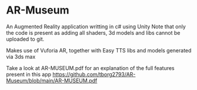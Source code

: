 # AR-Museum

An Augmented Reality application writting in c# using Unity
Note that only the code is present as adding all shaders, 3d models and libs cannot be uploaded to git.

Makes use of Vuforia AR, together with Easy TTS libs and models generated via 3ds max

Take a look at AR-MUSEUM.pdf for an explanation of the full features present in this app
https://github.com/tborg2793/AR-Museum/blob/main/AR-MUSEUM.pdf
